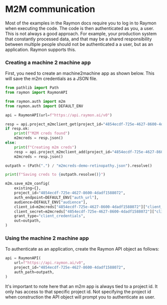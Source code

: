 # M2M communication

Most of the examples in the Raymon docs require you to log in to Raymon when executing the code. The code is then authenticated as you, a user. This is not always a good approach. For example, your production system that constantly processed data, and that may be a shared responsibility between multiple people should not be authenticated a a user, but as an application. Raymon supports this.

### Creating a machine 2 machine app

First, you need to create an machine2machine app as shown below. This will save the m2m credentials as a JSON file.&#x20;

```python
from pathlib import Path
from raymon import RaymonAPI

from raymon.auth import m2m
from raymon.auth import DEFAULT_ENV

api = RaymonAPI(url=f"https://api.raymon.ai/v0")

resp = api.project_m2mclient_get(project_id="4854ecdf-725e-4627-8600-4dadf1588072")
if resp.ok:
    print(f"M2M creds found")
    m2mcreds = resp.json()
else:
    print(f"Creating m2m creds")
    resp = api.project_m2mclient_add(project_id="4854ecdf-725e-4627-8600-4dadf1588072")
    m2mcreds = resp.json()

outpath = (Path(".") / "m2mcreds-demo-retinopathy.json").resolve()

print(f"Saving creds to {outpath.resolve()}")

m2m.save_m2m_config(
    existing={},
    project_id="4854ecdf-725e-4627-8600-4dadf1588072",
    auth_endpoint=DEFAULT_ENV["auth_url"],
    audience=DEFAULT_ENV["audience"],
    client_id=m2mcreds["4854ecdf-725e-4627-8600-4dadf1588072"]["client_id"],
    client_secret=m2mcreds["4854ecdf-725e-4627-8600-4dadf1588072"]["client_secret"],
    grant_type="client_credentials",
    out=outpath,
)
```

### Using the machine 2 machine app

To authenticate as an application, create the Raymon API object as follows:

```python
api = RaymonAPI(
    url=f"https://api.raymon.ai/v0",
    project_id="4854ecdf-725e-4627-8600-4dadf1588072",
    auth_path=outpath,
)
```

It's important to note here that an m2m app is always tied to a project id. It only has access to that specific project id. Not specifying the project id when construction the API object will prompt you to authenticate as user.&#x20;
